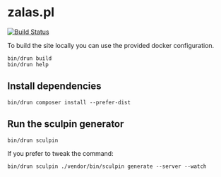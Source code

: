 # zalas.pl

[![Build Status](https://travis-ci.org/jakzal/zalas.pl.svg?branch=source)](https://travis-ci.org/jakzal/zalas.pl)

To build the site locally you can use the provided docker configuration.

    bin/drun build
    bin/drun help

## Install dependencies

    bin/drun composer install --prefer-dist

## Run the sculpin generator

    bin/drun sculpin

If you prefer to tweak the command:

    bin/drun sculpin ./vendor/bin/sculpin generate --server --watch

